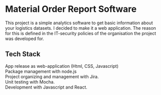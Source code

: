 # Material Order Report Software
This project is a simple analytics software to get basic information about your logistics datasets. I decided to make it a web application. The reason for this is defined in the IT-security policies of the organisation the project was developed for.

## Tech Stack
App release as web-application (Html, CSS, Javascript)</br>
Package management with node.js</br>
Project organizing and management with Jira.</br>
Unit testing with Mocha.</br>
Development with Javascript and React.</br>
